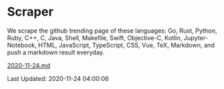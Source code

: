 # Scraper

We scrape the github trending page of these languages: Go, Rust, Python, Ruby, C++, C, Java, Shell, Makefile, Swift, Objective-C, Kotlin, Jupyter-Notebook, HTML, JavaScript, TypeScript, CSS, Vue, TeX, Markdown, and push a markdown result everyday.

[2020-11-24.md](https://github.com/yangwenmai/github-trending-backup/blob/master/2020-11-24.md)

Last Updated: 2020-11-24 04:00:06